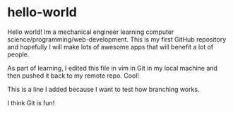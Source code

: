 # hello-world

Hello world! Im a mechanical engineer learning computer science/programming/web-development. This is my first GitHub repository and hopefully I will make lots of awesome apps that will benefit a lot of people. 

As part of learning, I edited this file in vim in Git in my local machine and then pushed it back to my remote repo. Cool!

This is a line I added because I want to test how branching works.

I think Git is fun!
